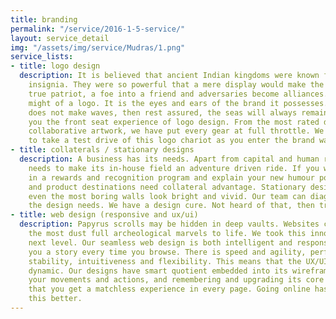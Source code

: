 ```yaml
---
title: branding
permalink: "/service/2016-1-5-service/"
layout: service_detail
img: "/assets/img/service/Mudras/1.png"
service_lists:
- title: logo design
  description: It is believed that ancient Indian kingdoms were known for their royal
    insignia. They were so powerful that a mere display would make the disloyal a
    true patriot, a foe into a friend and adversaries become alliances. Such is the
    might of a logo. It is the eyes and ears of the brand it possesses. If the logo
    does not make waves, then rest assured, the seas will always remain calm. We give
    you the front seat experience of logo design. From the most rated designs to highly
    collaborative artwork, we have put every gear at full throttle. We encourage you
    to take a test drive of this logo chariot as you enter the brand wars.
- title: collaterals / stationary designs
  description: A business has its needs. Apart from capital and human resources, it
    needs to make its in-house field an adventure driven ride. If you want to bring
    in a rewards and recognition program and explain your new humour policy, workstations
    and product destinations need collateral advantage. Stationary designs can make
    even the most boring walls look bright and vivid. Our team can diagnose and remedy
    the design needs. We have a design cure. Not heard of that, then try it now.
- title: web design (responsive and ux/ui)
  description: Papyrus scrolls may be hidden in deep vaults. Websites can bring even
    the most dust full archeological marvels to life. We took this innovation to the
    next level. Our seamless web design is both intelligent and responsive. It tells
    you a story every time you browse. There is speed and agility, performance and
    stability, intuitiveness and flexibility. This means that the UX/UI is fluid and
    dynamic. Our designs have smart quotient embedded into its wireframe, observing
    your movements and actions, and remembering and upgrading its core content so
    that you get a matchless experience in every page. Going online has never been
    this better.
---
```


